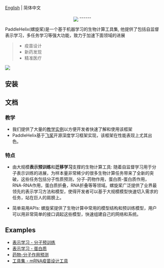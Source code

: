 [English]() | 简体中文

<p align="center">
 <img src="./docs/imgs/paddlehelix_logo.png" align="middle"
</p>
------

PaddleHelix(螺旋桨)是一个基于机器学习的生物计算工具集, 他提供了包括自监督表示学习，多任务学习等强大功能，致力于加速下面领域的进展
> * 疫苗设计
> * 新药发现
> * 精准医疗

<p align="left">
 <img src="./docs/imgs/paddlehelix_features.pdf" align="middle"
</p>

## 安装

## 文档
### 教学
* 我们提供了大量的[教学实例](./tutorials)以方便开发者快速了解和使用该框架
* PaddleHelix基于[飞桨](https://github.com/paddlepaddle/paddle)开源深度学习框架实现，该框架在性能表现上尤其出色。

### 特点
* 由大规模**表示预训练**和**迁移学习**支撑的生物计算工具: 随着自监督学习用于分子表示训练的进展，为样本量非常稀少的很多生物计算任务带来了全新的突破，这些任务包括分子性质预测，分子-药物作用，蛋白质-蛋白质作用，RNA-RNA作用，蛋白质折叠，RNA折叠等等领域。螺旋桨广泛提供了业界最领先的表示学习方法和模型，使得开发者可以基于大规模模型快速切入需求的任务，站在巨人的肩膀上。

* 简单易用APIs: 螺旋桨提供了生物计算中常用的模型结构和预训练模型，用户可以用非常简单的接口调起这些模型，快速组建自己的网络和系统。

## Examples
* [表示学习 - 分子预训练](./apps/)
* [表示学习 - 蛋白质](./apps/)
* [药物-分子作用预测](./apps)
* [工具集 - mRNA疫苗设计工具](./apps)
